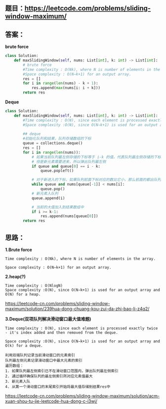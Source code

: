 ## 题目：https://leetcode.com/problems/sliding-window-maximum/



## 答案：
**brute force**
```python
class Solution:
    def maxSlidingWindow(self, nums: List[int], k: int) -> List[int]:
        # brute force
        #Time complexity : O(Nk), where N is number of elements in the array.
        #Space complexity : O(N−k+1) for an output array.
        res = []
        for i in range(len(nums) - k + 1):
            res.append(max(nums[i: i + k]))
        return res
```

**Deque**
```python
class Solution:
    def maxSlidingWindow(self, nums: List[int], k: int) -> List[int]:
        #Time complexity : O(N), since each element is processed exactly twice - it's index added and then removed from the deque.
        #Space complexity :O(N), since O(N−k+1) is used for an output array and O(k) for a deque.
        
        ## deque
        #初始化队列和结果，队列存储数组的下标
        queue = collections.deque()
        res = []
        for i in range(len(nums)):
            # 如果当前队列最左侧存储的下标等于 i-k 的值，代表队列最左侧存储的下标已不在滑动窗口范围内
            # 但是新元素需要进来，所以弹出队列最左侧
            if queue and queue[0] == i - k:
                queue.popleft()

            # 对于新进入的下标，如果队列前面下标对应的数比它小，那么前面的都出队列(保持队列最前面是当前窗口最大值)
            while queue and nums[queue[-1]] < nums[i]:
                queue.pop()
            # 新元素入队列
            queue.append(i)

            # 当前的大值加入到结果数组中
            if i >= k-1:
                res.append(nums[queue[0]])
        return res

```
## 思路：
**1.Brute force**
```
Time complexity : O(Nk), where N is number of elements in the array.

Space complexity : O(N−k+1) for an output array.
```
**2.heap(?)**
```
Time complexity : O(NlogN)
Space complexity :O(N), since O(N−k+1) is used for an output array and O(N) for a heap.
```
https://leetcode-cn.com/problems/sliding-window-maximum/solution/239hua-dong-chuang-kou-zui-da-zhi-bao-li-z4q2/



**3.Deque(双项队列解决滑动窗口最大值难题)**
```
Time complexity : O(N), since each element is processed exactly twice - it's index added and then removed from the deque.

Space complexity :O(N), since O(N−k+1) is used for an output array and O(k) for a deque.
```
```
利用双端队列记录当前滑动窗口的元素索引
队列最左侧元素记录滑动窗口中最大元素的索引
遍历数组：
1. 如果队列最左侧索引已不在滑动窗口范围内，弹出队列最左侧索引
2. 通过循环确保队列的最左侧索引所对应元素值最大
3. 新元素入队
4. 从第一个滑动窗口的末尾索引开始将最大值存储到结果res中
```
https://leetcode-cn.com/problems/sliding-window-maximum/solution/acm-xuan-shou-tu-jie-leetcode-hua-dong-c-i3wj/
